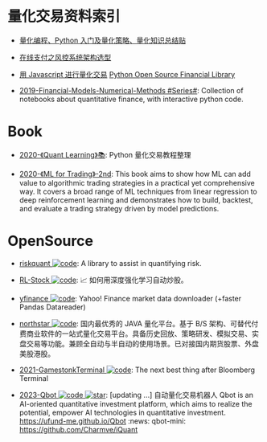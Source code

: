 # 量化交易资料索引

- [量化编程、Python 入门及量化策略、量化知识总结贴](https://xueqiu.com/7381621247/64925383)

- [在线支付之风控系统架构选型](http://www.infoq.com/cn/articles/risk-management-analysis-system)

- [用 Javascript 进行量化交易](https://github.com/zeropool/botvs) [Python Open Source Financial Library ](https://github.com/thalesians/pythalesians)

- [2019-Financial-Models-Numerical-Methods #Series#](https://github.com/cantaro86/Financial-Models-Numerical-Methods): Collection of notebooks about quantitative finance, with interactive python code.

# Book

- [2020-《Quant Learning》📚](https://github.com/apachecn/quant-learning): Python 量化交易教程整理

- [2020-《ML for Trading》-2nd](https://github.com/stefan-jansen/machine-learning-for-trading): This book aims to show how ML can add value to algorithmic trading strategies in a practical yet comprehensive way. It covers a broad range of ML techniques from linear regression to deep reinforcement learning and demonstrates how to build, backtest, and evaluate a trading strategy driven by model predictions.

# OpenSource

- [riskquant ![code](https://ng-tech.icu/assets/code.svg)](https://github.com/Netflix-Skunkworks/riskquant): A library to assist in quantifying risk.

- [RL-Stock ![code](https://ng-tech.icu/assets/code.svg)](https://github.com/wangshub/RL-Stock): 📈 如何用深度强化学习自动炒股。

- [yfinance ![code](https://ng-tech.icu/assets/code.svg)](https://github.com/ranaroussi/yfinance): Yahoo! Finance market data downloader (+faster Pandas Datareader)

- [northstar ![code](https://ng-tech.icu/assets/code.svg)](https://gitee.com/dromara/northstar): 国内最优秀的 JAVA 量化平台。基于 B/S 架构、可替代付费商业软件的一站式量化交易平台。具备历史回放、策略研发、模拟交易、实盘交易等功能。兼顾全自动与半自动的使用场景。已对接国内期货股票、外盘美股港股。

- [2021-GamestonkTerminal ![code](https://ng-tech.icu/assets/code.svg)](https://github.com/DidierRLopes/GamestonkTerminal): The next best thing after Bloomberg Terminal

- [2023-Qbot ![code](https://ng-tech.icu/assets/code.svg) ![star](https://img.shields.io/github/stars/UFund-Me/Qbot)](https://github.com/UFund-Me/Qbot): [updating ...] 自动量化交易机器人 Qbot is an AI-oriented quantitative investment platform, which aims to realize the potential, empower AI technologies in quantitative investment. https://ufund-me.github.io/Qbot :news: qbot-mini: https://github.com/Charmve/iQuant

